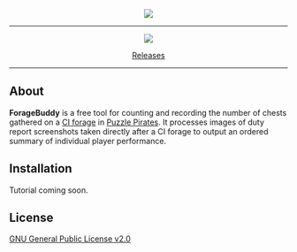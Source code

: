 <div align="center">
    <div>
        <a href="https://github.com/DanielBunting/ForageBuddy" title="Forage Buddy"><img src="https://i.ibb.co/Nmcvcxg/coollogo-com-12727546.png"></a>
    </div>
    <hr></hr>
    <div>
        <a href="/#" title="Download Latest Release"><img src="https://i.ibb.co/gVLsHKR/icon-1.png"></a>
    </div>
    <!-- TODO: Implement automatic retrieval of the latest release's download link. -->
    <a href="https://github.com/DanielBunting/ForageBuddy/releases/download/20190220.2/ForageBuddy.zip"><p>Releases</p></a>
    <hr></hr>
</div>


## About

**ForageBuddy** is a free tool for counting and recording the number of chests gathered on a [CI forage](https://yppedia.puzzlepirates.com/Cursed_Isles) in [Puzzle Pirates](https://www.puzzlepirates.com/). It processes images of duty report screenshots taken directly after a CI forage to output an ordered summary of individual player performance.


## Installation

Tutorial coming soon.


## License

[GNU General Public License v2.0](LICENSE)

